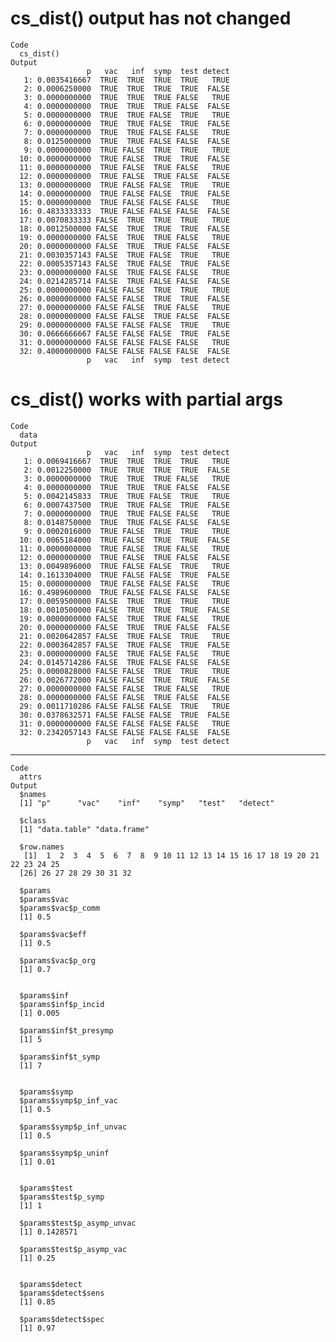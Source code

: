 # cs_dist() output has not changed

    Code
      cs_dist()
    Output
                     p   vac   inf  symp  test detect
       1: 0.0035416667  TRUE  TRUE  TRUE  TRUE   TRUE
       2: 0.0006250000  TRUE  TRUE  TRUE  TRUE  FALSE
       3: 0.0000000000  TRUE  TRUE  TRUE FALSE   TRUE
       4: 0.0000000000  TRUE  TRUE  TRUE FALSE  FALSE
       5: 0.0000000000  TRUE  TRUE FALSE  TRUE   TRUE
       6: 0.0000000000  TRUE  TRUE FALSE  TRUE  FALSE
       7: 0.0000000000  TRUE  TRUE FALSE FALSE   TRUE
       8: 0.0125000000  TRUE  TRUE FALSE FALSE  FALSE
       9: 0.0000000000  TRUE FALSE  TRUE  TRUE   TRUE
      10: 0.0000000000  TRUE FALSE  TRUE  TRUE  FALSE
      11: 0.0000000000  TRUE FALSE  TRUE FALSE   TRUE
      12: 0.0000000000  TRUE FALSE  TRUE FALSE  FALSE
      13: 0.0000000000  TRUE FALSE FALSE  TRUE   TRUE
      14: 0.0000000000  TRUE FALSE FALSE  TRUE  FALSE
      15: 0.0000000000  TRUE FALSE FALSE FALSE   TRUE
      16: 0.4833333333  TRUE FALSE FALSE FALSE  FALSE
      17: 0.0070833333 FALSE  TRUE  TRUE  TRUE   TRUE
      18: 0.0012500000 FALSE  TRUE  TRUE  TRUE  FALSE
      19: 0.0000000000 FALSE  TRUE  TRUE FALSE   TRUE
      20: 0.0000000000 FALSE  TRUE  TRUE FALSE  FALSE
      21: 0.0030357143 FALSE  TRUE FALSE  TRUE   TRUE
      22: 0.0005357143 FALSE  TRUE FALSE  TRUE  FALSE
      23: 0.0000000000 FALSE  TRUE FALSE FALSE   TRUE
      24: 0.0214285714 FALSE  TRUE FALSE FALSE  FALSE
      25: 0.0000000000 FALSE FALSE  TRUE  TRUE   TRUE
      26: 0.0000000000 FALSE FALSE  TRUE  TRUE  FALSE
      27: 0.0000000000 FALSE FALSE  TRUE FALSE   TRUE
      28: 0.0000000000 FALSE FALSE  TRUE FALSE  FALSE
      29: 0.0000000000 FALSE FALSE FALSE  TRUE   TRUE
      30: 0.0666666667 FALSE FALSE FALSE  TRUE  FALSE
      31: 0.0000000000 FALSE FALSE FALSE FALSE   TRUE
      32: 0.4000000000 FALSE FALSE FALSE FALSE  FALSE
                     p   vac   inf  symp  test detect

# cs_dist() works with partial args

    Code
      data
    Output
                     p   vac   inf  symp  test detect
       1: 0.0069416667  TRUE  TRUE  TRUE  TRUE   TRUE
       2: 0.0012250000  TRUE  TRUE  TRUE  TRUE  FALSE
       3: 0.0000000000  TRUE  TRUE  TRUE FALSE   TRUE
       4: 0.0000000000  TRUE  TRUE  TRUE FALSE  FALSE
       5: 0.0042145833  TRUE  TRUE FALSE  TRUE   TRUE
       6: 0.0007437500  TRUE  TRUE FALSE  TRUE  FALSE
       7: 0.0000000000  TRUE  TRUE FALSE FALSE   TRUE
       8: 0.0148750000  TRUE  TRUE FALSE FALSE  FALSE
       9: 0.0002016000  TRUE FALSE  TRUE  TRUE   TRUE
      10: 0.0065184000  TRUE FALSE  TRUE  TRUE  FALSE
      11: 0.0000000000  TRUE FALSE  TRUE FALSE   TRUE
      12: 0.0000000000  TRUE FALSE  TRUE FALSE  FALSE
      13: 0.0049896000  TRUE FALSE FALSE  TRUE   TRUE
      14: 0.1613304000  TRUE FALSE FALSE  TRUE  FALSE
      15: 0.0000000000  TRUE FALSE FALSE FALSE   TRUE
      16: 0.4989600000  TRUE FALSE FALSE FALSE  FALSE
      17: 0.0059500000 FALSE  TRUE  TRUE  TRUE   TRUE
      18: 0.0010500000 FALSE  TRUE  TRUE  TRUE  FALSE
      19: 0.0000000000 FALSE  TRUE  TRUE FALSE   TRUE
      20: 0.0000000000 FALSE  TRUE  TRUE FALSE  FALSE
      21: 0.0020642857 FALSE  TRUE FALSE  TRUE   TRUE
      22: 0.0003642857 FALSE  TRUE FALSE  TRUE  FALSE
      23: 0.0000000000 FALSE  TRUE FALSE FALSE   TRUE
      24: 0.0145714286 FALSE  TRUE FALSE FALSE  FALSE
      25: 0.0000828000 FALSE FALSE  TRUE  TRUE   TRUE
      26: 0.0026772000 FALSE FALSE  TRUE  TRUE  FALSE
      27: 0.0000000000 FALSE FALSE  TRUE FALSE   TRUE
      28: 0.0000000000 FALSE FALSE  TRUE FALSE  FALSE
      29: 0.0011710286 FALSE FALSE FALSE  TRUE   TRUE
      30: 0.0378632571 FALSE FALSE FALSE  TRUE  FALSE
      31: 0.0000000000 FALSE FALSE FALSE FALSE   TRUE
      32: 0.2342057143 FALSE FALSE FALSE FALSE  FALSE
                     p   vac   inf  symp  test detect

---

    Code
      attrs
    Output
      $names
      [1] "p"      "vac"    "inf"    "symp"   "test"   "detect"
      
      $class
      [1] "data.table" "data.frame"
      
      $row.names
       [1]  1  2  3  4  5  6  7  8  9 10 11 12 13 14 15 16 17 18 19 20 21 22 23 24 25
      [26] 26 27 28 29 30 31 32
      
      $params
      $params$vac
      $params$vac$p_comm
      [1] 0.5
      
      $params$vac$eff
      [1] 0.5
      
      $params$vac$p_org
      [1] 0.7
      
      
      $params$inf
      $params$inf$p_incid
      [1] 0.005
      
      $params$inf$t_presymp
      [1] 5
      
      $params$inf$t_symp
      [1] 7
      
      
      $params$symp
      $params$symp$p_inf_vac
      [1] 0.5
      
      $params$symp$p_inf_unvac
      [1] 0.5
      
      $params$symp$p_uninf
      [1] 0.01
      
      
      $params$test
      $params$test$p_symp
      [1] 1
      
      $params$test$p_asymp_unvac
      [1] 0.1428571
      
      $params$test$p_asymp_vac
      [1] 0.25
      
      
      $params$detect
      $params$detect$sens
      [1] 0.85
      
      $params$detect$spec
      [1] 0.97
      
      
      

